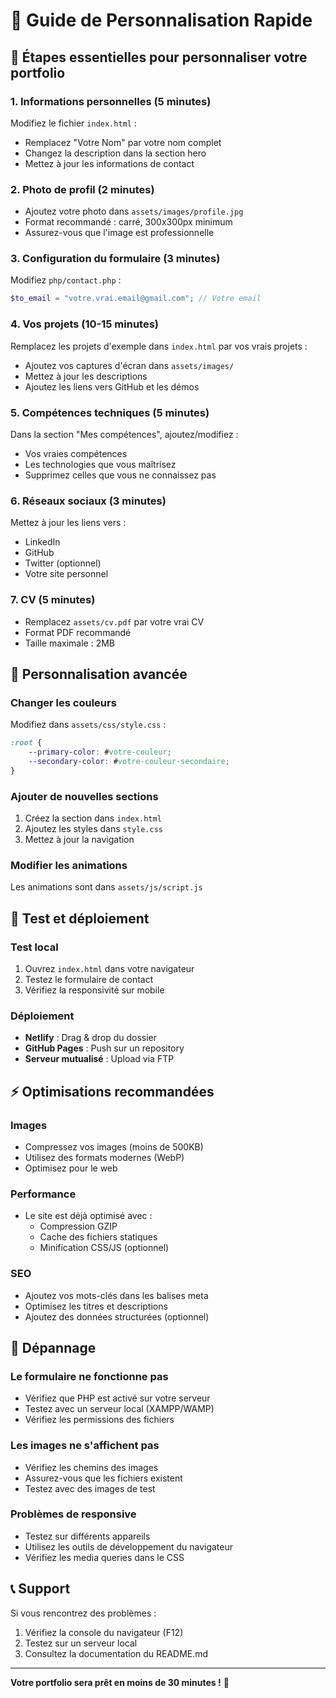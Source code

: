 # 🚀 Guide de Personnalisation Rapide

## 📝 Étapes essentielles pour personnaliser votre portfolio

### 1. **Informations personnelles** (5 minutes)
Modifiez le fichier `index.html` :
- Remplacez "Votre Nom" par votre nom complet
- Changez la description dans la section hero
- Mettez à jour les informations de contact

### 2. **Photo de profil** (2 minutes)
- Ajoutez votre photo dans `assets/images/profile.jpg`
- Format recommandé : carré, 300x300px minimum
- Assurez-vous que l'image est professionnelle

### 3. **Configuration du formulaire** (3 minutes)
Modifiez `php/contact.php` :
```php
$to_email = "votre.vrai.email@gmail.com"; // Votre email
```

### 4. **Vos projets** (10-15 minutes)
Remplacez les projets d'exemple dans `index.html` par vos vrais projets :
- Ajoutez vos captures d'écran dans `assets/images/`
- Mettez à jour les descriptions
- Ajoutez les liens vers GitHub et les démos

### 5. **Compétences techniques** (5 minutes)
Dans la section "Mes compétences", ajoutez/modifiez :
- Vos vraies compétences
- Les technologies que vous maîtrisez
- Supprimez celles que vous ne connaissez pas

### 6. **Réseaux sociaux** (3 minutes)
Mettez à jour les liens vers :
- LinkedIn
- GitHub
- Twitter (optionnel)
- Votre site personnel

### 7. **CV** (5 minutes)
- Remplacez `assets/cv.pdf` par votre vrai CV
- Format PDF recommandé
- Taille maximale : 2MB

## 🎨 Personnalisation avancée

### Changer les couleurs
Modifiez dans `assets/css/style.css` :
```css
:root {
    --primary-color: #votre-couleur;
    --secondary-color: #votre-couleur-secondaire;
}
```

### Ajouter de nouvelles sections
1. Créez la section dans `index.html`
2. Ajoutez les styles dans `style.css`
3. Mettez à jour la navigation

### Modifier les animations
Les animations sont dans `assets/js/script.js`

## 📱 Test et déploiement

### Test local
1. Ouvrez `index.html` dans votre navigateur
2. Testez le formulaire de contact
3. Vérifiez la responsivité sur mobile

### Déploiement
- **Netlify** : Drag & drop du dossier
- **GitHub Pages** : Push sur un repository
- **Serveur mutualisé** : Upload via FTP

## ⚡ Optimisations recommandées

### Images
- Compressez vos images (moins de 500KB)
- Utilisez des formats modernes (WebP)
- Optimisez pour le web

### Performance
- Le site est déjà optimisé avec :
  - Compression GZIP
  - Cache des fichiers statiques
  - Minification CSS/JS (optionnel)

### SEO
- Ajoutez vos mots-clés dans les balises meta
- Optimisez les titres et descriptions
- Ajoutez des données structurées (optionnel)

## 🔧 Dépannage

### Le formulaire ne fonctionne pas
- Vérifiez que PHP est activé sur votre serveur
- Testez avec un serveur local (XAMPP/WAMP)
- Vérifiez les permissions des fichiers

### Les images ne s'affichent pas
- Vérifiez les chemins des images
- Assurez-vous que les fichiers existent
- Testez avec des images de test

### Problèmes de responsive
- Testez sur différents appareils
- Utilisez les outils de développement du navigateur
- Vérifiez les media queries dans le CSS

## 📞 Support

Si vous rencontrez des problèmes :
1. Vérifiez la console du navigateur (F12)
2. Testez sur un serveur local
3. Consultez la documentation du README.md

---

**Votre portfolio sera prêt en moins de 30 minutes !** 🎉 